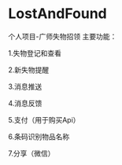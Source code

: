 # LostAndFound
个人项目-广师失物招领
主要功能：

1.失物登记和查看

2.新失物提醒

3.消息推送

4.消息反馈

5.支付（用于购买Api）

6.条码识别物品名称

7.分享（微信）

